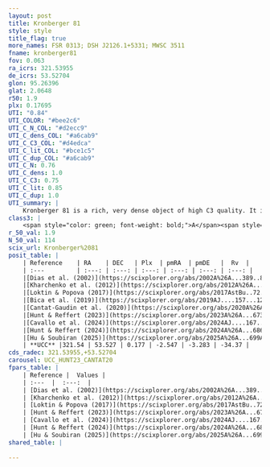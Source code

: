 ```yaml
---
layout: post
title: Kronberger 81
style: style
title_flag: true
more_names: FSR 0313; DSH J2126.1+5331; MWSC 3511
fname: kronberger81
fov: 0.063
ra_icrs: 321.53955
de_icrs: 53.52704
glon: 95.26396
glat: 2.0648
r50: 1.9
plx: 0.17695
UTI: "0.84"
UTI_COLOR: "#bee2c6"
UTI_C_N_COL: "#d2ecc9"
UTI_C_dens_COL: "#a6cab9"
UTI_C_C3_COL: "#d4edca"
UTI_C_lit_COL: "#bce1c5"
UTI_C_dup_COL: "#a6cab9"
UTI_C_N: 0.76
UTI_C_dens: 1.0
UTI_C_C3: 0.75
UTI_C_lit: 0.85
UTI_C_dup: 1.0
UTI_summary: |
    Kronberger 81 is a rich, very dense object of high C3 quality. It is well-studied in the literature.
class3: |
    <span style="color: green; font-weight: bold;">A</span><span style="color: #FFC300; font-weight: bold;">B</span>
r_50_val: 1.9
N_50_val: 114
scix_url: Kronberger%2081
posit_table: |
    | Reference    | RA    | DEC   | Plx  | pmRA  | pmDE   |  Rv  |
    | :---         | :---: | :---: | :---: | :---: | :---: | :---: |
    |[Dias et al. (2002)](https://scixplorer.org/abs/2002A%26A...389..871D) | 321.538 | 53.533 | -- | 0.06 | -1.82 | -- |
    |[Kharchenko et al. (2012)](https://scixplorer.org/abs/2012A%26A...543A.156K) | 321.545 | 53.534 | -- | -1.63 | -0.97 | -- |
    |[Loktin & Popova (2017)](https://scixplorer.org/abs/2017AstBu..72..257L) | 321.54 | 53.531 | -- | -0.52 | -0.554 | -- |
    |[Bica et al. (2019)](https://scixplorer.org/abs/2019AJ....157...12B) | 321.542 | 53.535 | -- | -- | -- | -- |
    |[Cantat-Gaudin et al. (2020)](https://scixplorer.org/abs/2020A%26A...640A...1C) | 321.547 | 53.534 | 0.228 | -2.61 | -3.324 | -- |
    |[Hunt & Reffert (2023)](https://scixplorer.org/abs/2023A%26A...673A.114H) | 321.539 | 53.53 | 0.141 | -2.477 | -3.218 | -36.965 |
    |[Cavallo et al. (2024)](https://scixplorer.org/abs/2024AJ....167...12C) | 321.566 | 53.544 | 0.15 | -- | -- | -- |
    |[Hunt & Reffert (2024)](https://scixplorer.org/abs/2024A%26A...686A..42H) | 321.539 | 53.53 | 0.141 | -2.477 | -3.218 | -36.965 |
    |[Hu & Soubiran (2025)](https://scixplorer.org/abs/2025A%26A...699A.246H) | 321.567 | 53.544 | -- | -- | -- | -- |
    | **UCC** |321.54 | 53.527 | 0.177 | -2.547 | -3.283 | -34.37 | 
cds_radec: 321.53955,+53.52704
carousel: UCC_HUNT23_CANTAT20
fpars_table: |
    | Reference |  Values |
    | :---  |  :---:  |
    | [Dias et al. (2002)](https://scixplorer.org/abs/2002A%26A...389..871D) | `E(B-V)=1.801, Dist=7500.0, Age=8.6` |
    | [Kharchenko et al. (2012)](https://scixplorer.org/abs/2012A%26A...543A.156K) | `e_bv=1.801, distance=7500, log_age=8.6` |
    | [Loktin & Popova (2017)](https://scixplorer.org/abs/2017AstBu..72..257L) | `E(B-V)=0.785, Dmod=11.979, logt=8.84` |
    | [Hunt & Reffert (2023)](https://scixplorer.org/abs/2023A%26A...673A.114H) | `AV50=5.194, diffAV50=2.501, MOD50=13.596, logAge50=8.603` |
    | [Cavallo et al. (2024)](https://scixplorer.org/abs/2024AJ....167...12C) | `AV50=4.71, dMod50=13.04, logAge50=9.11, [Fe/H]50=0.1` |
    | [Hunt & Reffert (2024)](https://scixplorer.org/abs/2024A%26A...686A..42H) | `MassJ=2432.41` |
    | [Hu & Soubiran (2025)](https://scixplorer.org/abs/2025A%26A...699A.246H) | `MA22=-0.49, MA23f=-0.3, MA23g=-0.23, MZ23=-0.29, MK24=-0.26, MF24=-0.16` |
shared_table: |
    
---
```

